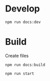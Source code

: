 # Develop 

```
npm run docs:dev
```

# Build 

Create files
```
npm run docs:build
```

```
npm run start
```